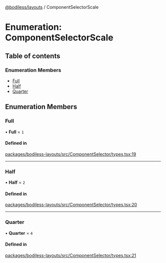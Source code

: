[@bodiless/layouts](../README.md) / ComponentSelectorScale

# Enumeration: ComponentSelectorScale

## Table of contents

### Enumeration Members

- [Full](ComponentSelectorScale.md#full)
- [Half](ComponentSelectorScale.md#half)
- [Quarter](ComponentSelectorScale.md#quarter)

## Enumeration Members

### Full

• **Full** = ``1``

#### Defined in

[packages/bodiless-layouts/src/ComponentSelector/types.tsx:19](https://github.com/dtargons/Bodiless-JS/blob/5e5762af/packages/bodiless-layouts/src/ComponentSelector/types.tsx#L19)

___

### Half

• **Half** = ``2``

#### Defined in

[packages/bodiless-layouts/src/ComponentSelector/types.tsx:20](https://github.com/dtargons/Bodiless-JS/blob/5e5762af/packages/bodiless-layouts/src/ComponentSelector/types.tsx#L20)

___

### Quarter

• **Quarter** = ``4``

#### Defined in

[packages/bodiless-layouts/src/ComponentSelector/types.tsx:21](https://github.com/dtargons/Bodiless-JS/blob/5e5762af/packages/bodiless-layouts/src/ComponentSelector/types.tsx#L21)
